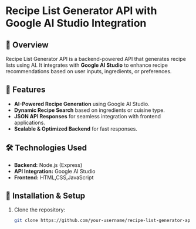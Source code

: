 # Recipe List Generator API with Google AI Studio Integration

## 📌 Overview

Recipe List Generator API is a backend-powered API that generates recipe lists using AI. It integrates with **Google AI Studio** to enhance recipe recommendations based on user inputs, ingredients, or preferences.

## 🚀 Features

- **AI-Powered Recipe Generation** using Google AI Studio.
- **Dynamic Recipe Search** based on ingredients or cuisine type.
- **JSON API Responses** for seamless integration with frontend applications.
- **Scalable & Optimized Backend** for fast responses.

## 🛠️ Technologies Used

- **Backend:** Node.js (Express)
- **API Integration:** Google AI Studio
- **Frontend:** HTML,CSS,JavaScript

## 🔧 Installation & Setup

1. Clone the repository:
   ```bash
   git clone https://github.com/your-username/recipe-list-generator-api.git
   ```
